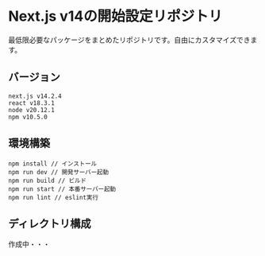 # Next.js v14の開始設定リポジトリ

最低限必要なパッケージをまとめたリポジトリです。自由にカスタマイズできます。

## バージョン

```
next.js v14.2.4
react v18.3.1
node v20.12.1
npm v10.5.0
```

## 環境構築

```
npm install // インストール
npm run dev // 開発サーバー起動　
npm run build // ビルド
npm run start // 本番サーバー起動
npm run lint // eslint実行
```

## ディレクトリ構成

作成中・・・
